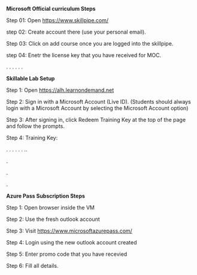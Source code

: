 **Microsoft Official curriculum Steps**

Step 01: Open https://www.skillpipe.com/

step 02: Create account there (use your personal email).

Step 03: Click on add course once you are logged into the skillpipe.

step 04: Enetr the license key that you have received for MOC.


.
.
.
.
.
.

**Skillable Lab Setup**

Step 1: Open https://alh.learnondemand.net

Step 2: Sign in with a Microsoft Account (Live ID).  (Students should always login with a Microsoft Account by selecting the Microsoft Account option)

Step 3: After signing in, click Redeem Training Key at the top of the page and follow the prompts.

Step 4: Training Key:


.
.
.
.
.
.
..

.

.

.

**Azure Pass Subscription Steps**

Step 1: Open browser inside the VM

Step 2: Use the fresh outlook account

Step 3: Visit https://www.microsoftazurepass.com/

Step 4: Login using the new outlook account created

Step 5: Enter promo code that you have recevied

Step 6: Fill all details.
